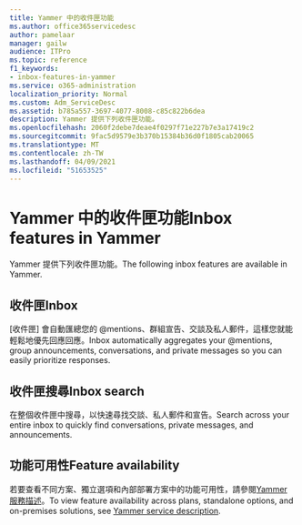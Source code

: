 ```yaml
---
title: Yammer 中的收件匣功能
ms.author: office365servicedesc
author: pamelaar
manager: gailw
audience: ITPro
ms.topic: reference
f1_keywords:
- inbox-features-in-yammer
ms.service: o365-administration
localization_priority: Normal
ms.custom: Adm_ServiceDesc
ms.assetid: b785a557-3697-4077-8008-c85c822b6dea
description: Yammer 提供下列收件匣功能。
ms.openlocfilehash: 2060f2debe7deae4f0297f71e227b7e3a17419c2
ms.sourcegitcommit: 9fac5d9579e3b370b15384b36d0f1805cab20065
ms.translationtype: MT
ms.contentlocale: zh-TW
ms.lasthandoff: 04/09/2021
ms.locfileid: "51653525"
---
```

# <a name="inbox-features-in-yammer"></a><span data-ttu-id="b1c37-103">Yammer 中的收件匣功能</span><span class="sxs-lookup"><span data-stu-id="b1c37-103">Inbox features in Yammer</span></span>

<span data-ttu-id="b1c37-104">Yammer 提供下列收件匣功能。</span><span class="sxs-lookup"><span data-stu-id="b1c37-104">The following inbox features are available in Yammer.</span></span>
  
## <a name="inbox"></a><span data-ttu-id="b1c37-105">收件匣</span><span class="sxs-lookup"><span data-stu-id="b1c37-105">Inbox</span></span>

<span data-ttu-id="b1c37-106">[收件匣] 會自動匯總您的 @mentions、群組宣告、交談及私人郵件，這樣您就能輕鬆地優先回應回應。</span><span class="sxs-lookup"><span data-stu-id="b1c37-106">Inbox automatically aggregates your @mentions, group announcements, conversations, and private messages so you can easily prioritize responses.</span></span>
  
## <a name="inbox-search"></a><span data-ttu-id="b1c37-107">收件匣搜尋</span><span class="sxs-lookup"><span data-stu-id="b1c37-107">Inbox search</span></span>

<span data-ttu-id="b1c37-108">在整個收件匣中搜尋，以快速尋找交談、私人郵件和宣告。</span><span class="sxs-lookup"><span data-stu-id="b1c37-108">Search across your entire inbox to quickly find conversations, private messages, and announcements.</span></span>
  
## <a name="feature-availability"></a><span data-ttu-id="b1c37-109">功能可用性</span><span class="sxs-lookup"><span data-stu-id="b1c37-109">Feature availability</span></span>

<span data-ttu-id="b1c37-110">若要查看不同方案、獨立選項和內部部署方案中的功能可用性，請參閱[Yammer 服務描述](yammer-service-description.md)。</span><span class="sxs-lookup"><span data-stu-id="b1c37-110">To view feature availability across plans, standalone options, and on-premises solutions, see [Yammer service description](yammer-service-description.md).</span></span>
  


